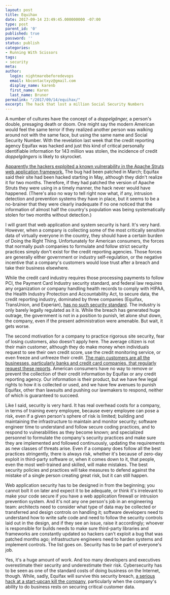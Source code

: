```yaml
---
layout: post
title: Equihax
date: 2017-09-14 23:49:45.000000000 -07:00
type: post
parent_id: '0'
published: true
password: ''
status: publish
categories:
- Running With Scissors
tags:
- security
meta:
author:
  login: nightmarebeforedevops
  email: kbcontactxyz@gmail.com
  display_name: karenb
  first_name: Karen
  last_name: Bruner
permalink: "/2017/09/14/equihax/"
excerpt: The hack that lost a million Social Security Numbers
---
```


A number of cultures have the concept of a _doppelgänger,_ a person's double, presaging death or doom. One might say the modern American would feel the same terror if they realized another person was walking around not with the same face, but using the same name and Social Security Number. With the revelation last week that the credit reporting agency Equifax was hacked and just this kind of critical personally identifiable information for 143 million was stolen, the incidence of credit _doppelgängers_ is likely to skyrocket.

[Apparently the hackers exploited a known vulnerability in the Apache Struts web application framework.](https://www.wired.com/story/equifax-breach-no-excuse/) The bug had been patched in March; Equifax said their site had been hacked starting in May, although they didn't realize it for two months. Therefore, if they had patched the version of Apache Struts they were using in a timely manner, the hack never would have happened. (There's also no way to tell right now what, if any, intrusion detection and prevention systems they have in place, but it seems to be a no-brainer that they were clearly inadequate if no one noticed that the information of almost half the country's population was being systematically stolen for two months without detection.)

I will grant that web application and system security is hard. It's very hard. However, when a company is collecting some of the most critically sensitive data of virtually everyone in the country, they should have a certain burden of Doing the Right Thing. Unfortunately for American consumers, the forces that normally push companies to formulate and follow strict security practices simply don't exist for the credit reporting agencies. Those forces are generally either government or industry self-regulation, or the negative incentive that a company's customers would lose trust after a breach and take their business elsewhere.

While the credit card industry requires those processing payments to follow PCI, the Payment Card Industry security standard, and federal law requires any organization or company handling health records to comply with HIPAA, the Health Industry Protection and Accountability Act, to secure data, the credit reporting industry, dominated by three companies (Equifax, TransUnion, and Experian), [has no such security standard](https://www.nytimes.com/2017/09/08/business/equifax.html). The industry is only barely legally regulated as it is. While the breach has generated huge outrage, the government is not in a position to punish, let alone shut down, the company, even if the present administration were amenable. But wait, it gets worse.

The second motivation for a company to practice rigorous site security, fear of losing customers, also doesn't apply here. The average citizen is not their main customer, although they do make money when individuals request to see their own credit score, use the credit monitoring service, or even freeze and unfreeze their credit. [The main customers are all the businesses, particularly banks and credit card companies, that regularly request these reports](https://investor.equifax.com/news-and-events/news/2017/04-26-2017). American consumers have no way to remove or prevent the collection of their credit information by Equifax or any credit reporting agency. Our information is their product, but we have few legal rights to how it is collected or used, and we have few avenues to punish Equifax, other than lawsuits and pushing our lawmakers to respond, neither of which is guaranteed to succeed.

Like I said, security is very hard. It has real overhead costs for a company, in terms of training every employee, because every employee can pose a risk, even if a given person's sphere of risk is limited; building and maintaining the infrastructure to maintain and monitor security; software engineer time to understand and follow secure coding practices, and to respond to vulnerabilities as they become known; and specialized personnel to formulate the company's security practices and make sure they are implemented and followed continuously, updating the requirements as new classes of threats arise. Even if a company does follow all the best practices stringently, there is always risk, whether it's because of zero-day exploit in third-party software or, when it comes down to it, that people, even the most well-trained and skilled, will make mistakes. The best security policies and practices will take measures to defend against the mistake of a single person creating great risk, but it can still happen.

Web application security has to be designed in from the beginning; you cannot bolt it on later and expect it to be adequate, or think it's irrelevant to make your code secure if you have a web application firewall or intrusion prevention system. And it's not any one person's job in an engineering team: architects need to consider what type of data may be collected or transferred and design controls on handling it; software developers need to understand how to write safe code and need to follow the security controls laid out in the design, and if they see an issue, raise it accordingly; whoever is responsible for builds needs to make sure third-party libraries and frameworks are constantly updated so hackers can't exploit a bug that was patched months ago; infrastructure engineers need to harden systems and implement controls. The list goes on. Security has to be part of everyone's job.

Yes, it's a huge amount of work. And too many developers and executives overestimate their security and underestimate their risk. Cybersecurity has to be seen as one of the standard costs of doing business on the Internet, though. While, sadly, Equifax will survive this security breach, [a serious hack at a start-up](https://www.datacenters.com/news/cloud/157-cloud-horror-stories-don-t-repeat-these-mistakes)[can kill the company,](http://www.denverpost.com/2016/10/23/small-companies-cyber-attack-out-of-business/) particularly when the company's ability to do business rests on securing critical customer data.

